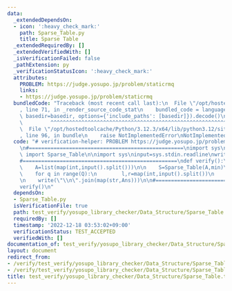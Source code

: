 ```yaml
---
data:
  _extendedDependsOn:
  - icon: ':heavy_check_mark:'
    path: Sparse_Table.py
    title: Sparse Table
  _extendedRequiredBy: []
  _extendedVerifiedWith: []
  _isVerificationFailed: false
  _pathExtension: py
  _verificationStatusIcon: ':heavy_check_mark:'
  attributes:
    PROBLEM: https://judge.yosupo.jp/problem/staticrmq
    links:
    - https://judge.yosupo.jp/problem/staticrmq
  bundledCode: "Traceback (most recent call last):\n  File \"/opt/hostedtoolcache/Python/3.12.3/x64/lib/python3.12/site-packages/onlinejudge_verify/documentation/build.py\"\
    , line 71, in _render_source_code_stat\n    bundled_code = language.bundle(stat.path,\
    \ basedir=basedir, options={'include_paths': [basedir]}).decode()\n          \
    \         ^^^^^^^^^^^^^^^^^^^^^^^^^^^^^^^^^^^^^^^^^^^^^^^^^^^^^^^^^^^^^^^^^^^^^^^^^^^^^^^^^\n\
    \  File \"/opt/hostedtoolcache/Python/3.12.3/x64/lib/python3.12/site-packages/onlinejudge_verify/languages/python.py\"\
    , line 96, in bundle\n    raise NotImplementedError\nNotImplementedError\n"
  code: "# verification-helper: PROBLEM https://judge.yosupo.jp/problem/staticrmq\n\
    \n#==================================================\nimport sys\nfrom Sparse_Table\
    \ import Sparse_Table\n\nimport sys\ninput=sys.stdin.readline\nwrite=sys.stdout.write\n\
    #==================================================\ndef verify():\n    N,Q=map(int,input().split())\n\
    \    A=list(map(int,input().split()))\n\n    S=Sparse_Table(A,min)\n    Ans=[0]*Q\n\
    \    for q in range(Q):\n        l,r=map(int,input().split())\n        Ans[q]=S.product(l,r,None,True,False)\n\
    \n    write(\"\\n\".join(map(str,Ans)))\n\n#==================================================\n\
    verify()\n"
  dependsOn:
  - Sparse_Table.py
  isVerificationFile: true
  path: test_verify/yosupo_library_checker/Data_Structure/Sparse_Table.test.py
  requiredBy: []
  timestamp: '2022-12-18 03:53:02+09:00'
  verificationStatus: TEST_ACCEPTED
  verifiedWith: []
documentation_of: test_verify/yosupo_library_checker/Data_Structure/Sparse_Table.test.py
layout: document
redirect_from:
- /verify/test_verify/yosupo_library_checker/Data_Structure/Sparse_Table.test.py
- /verify/test_verify/yosupo_library_checker/Data_Structure/Sparse_Table.test.py.html
title: test_verify/yosupo_library_checker/Data_Structure/Sparse_Table.test.py
---
```

